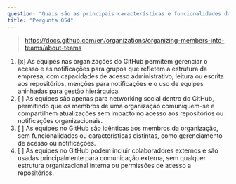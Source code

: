 ```yaml
---
question: "Quais são as principais características e funcionalidades das equipes dentro de uma organização no GitHub?"
title: "Pergunta 054"
---
```


> https://docs.github.com/en/organizations/organizing-members-into-teams/about-teams
1. [x] As equipes nas organizações do GitHub permitem gerenciar o acesso e as notificações para grupos que refletem a estrutura da empresa, com capacidades de acesso administrativo, leitura ou escrita aos repositórios, menções para notificações e o uso de equipes aninhadas para gestão hierárquica.
1. [ ] As equipes são apenas para networking social dentro do GitHub, permitindo que os membros de uma organização comuniquem-se e compartilhem atualizações sem impacto no acesso aos repositórios ou notificações organizacionais.
1. [ ] As equipes no GitHub são idênticas aos membros da organização, sem funcionalidades ou características distintas, como gerenciamento de acesso ou notificações.
1. [ ] As equipes no GitHub podem incluir colaboradores externos e são usadas principalmente para comunicação externa, sem qualquer estrutura organizacional interna ou permissões de acesso a repositórios.
